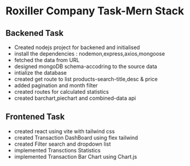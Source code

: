 # Roxiller Company Task-Mern Stack
## Backened Task
- Created nodejs project for backened and initialised
- install the dependencies : nodemon,express,axios,mongoose
- fetched the data from URL
- designed mongoDB schema-accodring to the source data
- intialize the database
- created get route to list products-search-title,desc & price
- added pagination and month filter
- created routes for calculated statistics
- created barchart,piechart and combined-data api

## Frontened Task
- created react using vite with tailwind css
- created Transaction DashBoard using flex tailwind
- created Filter search and dropdown list
- implemented Transctions Statistics
- implemented Transaction Bar Chart using Chart.js 